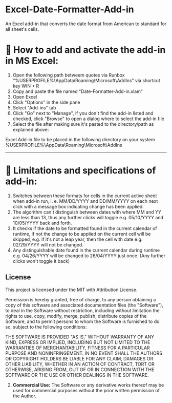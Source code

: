# Excel-Date-Formatter-Add-in
An Excel add-in that converts the date format from American to standard for all sheet's cells.

# 🔩 How to add and activate the add-in in MS Excel:

1. Open the following path betweem quotes via Runbox "%USERPROFILE%\AppData\Roaming\Microsoft\AddIns" via shortcut key WIN + R
2. Copy and paste the file named "Date-Formatter-Add-in.xlam"
3. Open Excel
4. Click "Options" in the side pane
5. Select "Add-ins" tab
6. Click "Go" next to "Manage", if you don't find the add-in listed and checked, click "Browse" to open a dialog where to select the add-in file
7. Select the file after making sure it's pasted to the directory/path as explained above:

Excel Add-in file to be placed in the following directory on your system %USERPROFILE%\AppData\Roaming\Microsoft\AddIns
__________________________

# 🚸 Limitations and specifications of add-in:

1. Switches between these formats for cells in the current active sheet when add-in run, i. e. MM/DD/YYYY and DD/MM/YYYY on each next click with a message box indicating change has been applied.
2. The algorithm can't distinguish between dates with where MM and YY are less than 13, thus any further clicks will toggle e.g. 05/10/YYYY and 10/05/YYYY back and forth.
3. It checks if the date to be formatted found in the current calendar of runtime, if not the change to be applied on the current cell will be skipped, e.g. if it's not a leap year, then the cell with date e.g. 02/29/YYYY will not be changed.
4. Any distinguishable date found in the current calendar during runtime e.g. 04/26/YYYY will be changed to 26/04/YYYY just once. (Any further clicks won't toggle it back)


## License

This project is licensed under the MIT with Attribution License.

Permission is hereby granted, free of charge, to any person obtaining a copy
of this software and associated documentation files (the "Software"), to deal
in the Software without restriction, including without limitation the rights
to use, copy, modify, merge, publish, distribute copies of the Software, and to permit persons to whom the Software is
furnished to do so, subject to the following conditions:


THE SOFTWARE IS PROVIDED "AS IS," WITHOUT WARRANTY OF ANY KIND, EXPRESS OR
IMPLIED, INCLUDING BUT NOT LIMITED TO THE WARRANTIES OF MERCHANTABILITY,
FITNESS FOR A PARTICULAR PURPOSE AND NONINFRINGEMENT. IN NO EVENT SHALL THE
AUTHORS OR COPYRIGHT HOLDERS BE LIABLE FOR ANY CLAIM, DAMAGES OR OTHER
LIABILITY, WHETHER IN AN ACTION OF CONTRACT, TORT OR OTHERWISE, ARISING FROM,
OUT OF OR IN CONNECTION WITH THE SOFTWARE OR THE USE OR OTHER DEALINGS IN
THE SOFTWARE.

2. **Commercial Use:** The Software or any derivative works thereof
   may be used for commercial purposes without the prior written
   permission of the Author.



